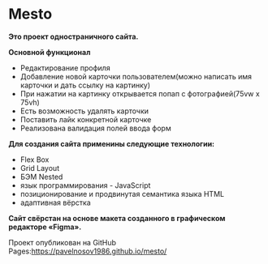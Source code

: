 # Mesto

__Это проект одностраничного сайта.__ 

__Основной функционал__
* Редактирование профиля
* Добавление новой карточки пользователем(можно написать имя карточки и дать ссылку на картинку)
* При нажатии на картинку открывается попап с фотографией(75vw х 75vh)
* Есть возможность удалять карточки
* Поставить лайк конкретной карточке
* Реализована валидация полей ввода форм


__Для создания сайта применины следующие технологии:__
* Flex Box 
* Grid Layout 
* БЭМ Nested
* язык программирования - JavaScript
* позиционирование и продвинутая семантика языка HTML
* адаптивная вёрстка


__Сайт свёрстан на основе макета созданного в графическом редакторе «Figma».__

Проект опубликован на GitHub Pages:https://pavelnosov1986.github.io/mesto/

